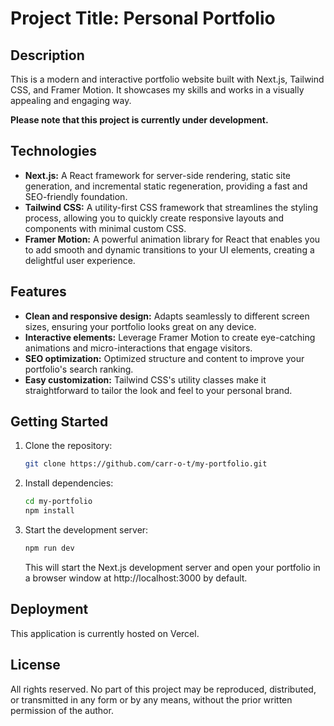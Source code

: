# Project Title: Personal Portfolio

## Description

This is a modern and interactive portfolio website built with Next.js, Tailwind CSS, and Framer Motion. It showcases my skills and works in a visually appealing and engaging way.

**Please note that this project is currently under development.**

## Technologies

- **Next.js:** A React framework for server-side rendering, static site generation, and incremental static regeneration, providing a fast and SEO-friendly foundation.
- **Tailwind CSS:** A utility-first CSS framework that streamlines the styling process, allowing you to quickly create responsive layouts and components with minimal custom CSS.
- **Framer Motion:** A powerful animation library for React that enables you to add smooth and dynamic transitions to your UI elements, creating a delightful user experience.

## Features

- **Clean and responsive design:** Adapts seamlessly to different screen sizes, ensuring your portfolio looks great on any device.
- **Interactive elements:** Leverage Framer Motion to create eye-catching animations and micro-interactions that engage visitors.
- **SEO optimization:** Optimized structure and content to improve your portfolio's search ranking.
- **Easy customization:** Tailwind CSS's utility classes make it straightforward to tailor the look and feel to your personal brand.

## Getting Started

1. Clone the repository:

   ```bash
   git clone https://github.com/carr-o-t/my-portfolio.git
   ```

2. Install dependencies:

   ```bash
   cd my-portfolio
   npm install
   ```

3. Start the development server:

   ```bash
   npm run dev
   ```

   This will start the Next.js development server and open your portfolio in a browser window at http://localhost:3000 by default.

## Deployment

This application is currently hosted on Vercel.

## License

All rights reserved. No part of this project may be reproduced, distributed, or transmitted in any form or by any means, without the prior written permission of the author.
